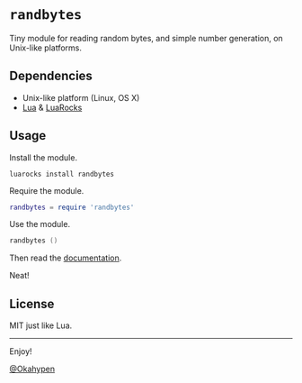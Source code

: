 # `randbytes`

Tiny module for reading random bytes, and simple number generation, on Unix-like platforms.

## Dependencies

- Unix-like platform (Linux, OS X)
- [Lua](http://www.lua.org/) & [LuaRocks](https://luarocks.org/)

## Usage

Install the module.

```
luarocks install randbytes
```

Require the module.

```lua
randbytes = require 'randbytes'
```

Use the module.

```lua
randbytes ()
```

Then read the [documentation](https://github.com/Oka-/randbytes/blob/master/docs/man.md).

Neat!


## License

MIT just like Lua.

---

Enjoy!

[@Okahypen](https://twitter.com/Okahyphen)
